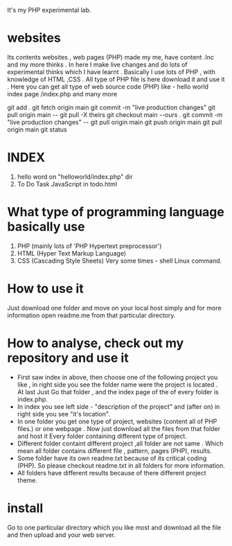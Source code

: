It's my PHP experimental lab.

# websites
Its contents websites , web pages (PHP) made my me, have content .Inc and my more thinks . In here I make live changes and do lots of experimental thinks which I have learnt . Basically I use lots of PHP , with knowledge of HTML ,CSS . All type of PHP file is here download it and use it . Here you can get all type of web source code (PHP) like - hello world index page /index.php and many more

git add .
git fetch origin main
git commit -m "live production changes"
git pull origin main
-- git pull -X theirs
git checkout main --ours .
git commit -m "live production changes"
-- git pull origin main
git push origin main
git pull origin main
git status

# INDEX

1) hello word on "helloworld/index.php" dir
2) To Do Task JavaScript in todo.html

# What type of programming language basically use
1) PHP (mainly lots of 'PHP Hypertext preprocessor')
2) HTML (Hyper Text Markup Language)
3) CSS (Cascading Style Sheets)
 Very some times - shell Linux command.

# How to use it
Just download one folder and move on your local host simply and for more information open readme.me from that particular directory.

# How to analyse, check out my repository and use it 
+ First saw index in above, then choose one of the following project you like , in right side you see the folder name were the project is located . At last Just Go that folder , and the index page of the of every folder is index.php.
+ In index you see left side - "description of the project" and (after on) in right side you see "it's location".
+ In one folder you get one type of project, websites (content all of PHP files.) or one webpage . Now just download all the files from that folder and host it
Every folder containing different type of project.
+ Different folder containt different project ,all folder are not same . Which mean all folder contains different file , pattern, pages (PHP), results.
+ Some folder have its own readme.txt because of its critical coding (PHP). So please checkout readme.txt in all folders for more information.
+ All folders have different results because of there different project theme.

<?php
 echo "I like PHP as oxygen ;-)";
?>

# install
Go to one particular directory which you like most and download all the file and then upload and your web server.


